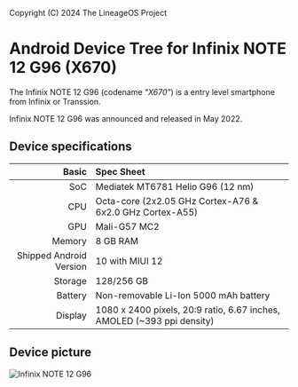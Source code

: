 Copyright (C) 2024 The LineageOS Project

Android Device Tree for Infinix NOTE 12 G96 (X670)
==================================================

The Infinix NOTE 12 G96 (codename _"X670"_) is a entry level smartphone from Infinix or Transsion.

Infinix NOTE 12 G96 was announced and released in May 2022.

## Device specifications

Basic   | Spec Sheet
-------:|:-------------------------
SoC     | Mediatek MT6781 Helio G96 (12 nm)
CPU     | Octa-core (2x2.05 GHz Cortex-A76 & 6x2.0 GHz Cortex-A55)
GPU     | Mali-G57 MC2
Memory  | 8 GB RAM
Shipped Android Version | 10 with MIUI 12
Storage | 128/256 GB
Battery | Non-removable Li-Ion 5000 mAh battery
Display | 1080 x 2400 pixels, 20:9 ratio, 6.67 inches, AMOLED (~393 ppi density)

## Device picture

![Infinix NOTE 12 G96](https://fdn2.gsmarena.com/vv/bigpic/infinix-note12-g96.jpg "Infinix NOTE 12 G96")
